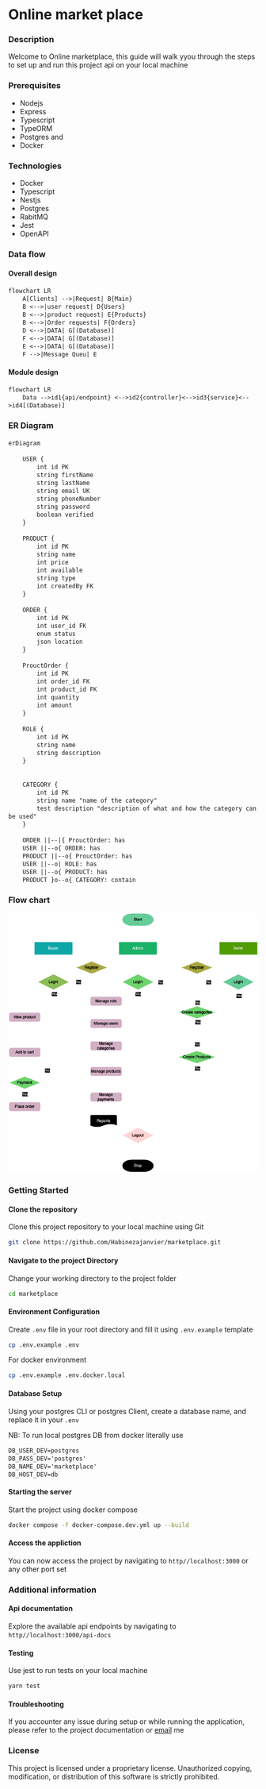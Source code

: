 # Online market place

### Description

Welcome to Online marketplace, this guide will walk yyou through the steps to set up and run this project api on your local machine

### Prerequisites
- Nodejs
- Express
- Typescript
- TypeORM
- Postgres and
- Docker

### Technologies
- Docker
- Typescript
- Nestjs
- Postgres
- RabitMQ
- Jest
- OpenAPI

### Data flow

#### Overall design
```mermaid
flowchart LR
    A[Clients] -->|Request| B{Main}
    B <-->|user request| D{Users}
    B <-->|product request| E{Products}
    B <-->|Order requests| F{Orders}
    D <-->|DATA| G[(Database)]
    F <-->|DATA| G[(Database)]
    E <-->|DATA| G[(Database)]
    F -->|Message Queu| E
```

#### Module design
```mermaid
flowchart LR
    Data -->id1{api/endpoint} <-->id2{controller}<-->id3{service}<-->id4[(Database)]
```

### ER Diagram
```mermaid
erDiagram
    
    USER {
        int id PK
        string firstName
        string lastName
        string email UK
        string phoneNumber
        string password
        boolean verified
    }

    PRODUCT {
        int id PK
        string name
        int price
        int available
        string type
        int createdBy FK
    }

    ORDER {
        int id PK
        int user_id FK
        enum status
        json location
    }

    ProuctOrder {
        int id PK
        int order_id FK
        int product_id FK
        int quantity
        int amount
    }

    ROLE {
        int id PK
        string name
        string description
    }


    CATEGORY {
        int id PK
        string name "name of the category"
        test description "description of what and how the category can be used"
    }

    ORDER ||--|{ ProuctOrder: has
    USER ||--o{ ORDER: has
    PRODUCT ||--o{ ProuctOrder: has
    USER ||--o| ROLE: has
    USER ||--o{ PRODUCT: has
    PRODUCT }o--o{ CATEGORY: contain
```

### Flow chart
![alt text](flow.drawio.png)

### Getting Started

#### Clone the repository
Clone this project repository to your local machine using Git
```bash
git clone https://github.com/Habinezajanvier/marketplace.git
```

#### Navigate to the project Directory
Change your working directory to the project folder
```bash
cd marketplace
```

#### Environment Configuration
Create `.env` file in your root directory and fill it using `.env.example` template
```bash
cp .env.example .env
```
For docker environment
```bash
cp .env.example .env.docker.local
```

#### Database Setup

Using your postgres CLI or postgres Client, create a database name, and replace it in your `.env`

NB: To run local postgres DB from docker literally use
```
DB_USER_DEV=postgres
DB_PASS_DEV='postgres'
DB_NAME_DEV='marketplace'
DB_HOST_DEV=db
```

#### Starting the server

Start the project using docker compose
```bash
docker compose -f docker-compose.dev.yml up --build
```

#### Access the appliction
You can now access the project by navigating to `http//localhost:3000` or any other port set

### Additional information
#### Api documentation
Explore the available api endpoints by navigating to `http//localhost:3000/api-docs`

#### Testing
Use jest to run tests on your local machine
```bash
yarn test
```

#### Troubleshooting
If you accounter any issue during setup or while running the application, please refer to the project documentation or [email](mailto:habinezajanvier688@gmail.com) me

### License
This project is licensed under a proprietary license. Unauthorized copying, modification, or distribution of this software is strictly prohibited.